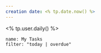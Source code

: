 ```yaml
---
creation date: <% tp.date.now() %>
---
```


<% tp.user.daily() %>

```todoist
name: My Tasks
filter: "today | overdue" 
``` 